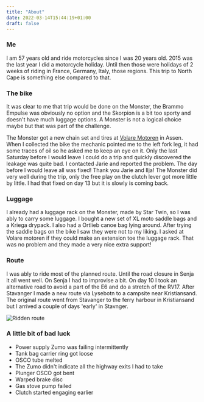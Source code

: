 ```yaml
---
title: "About"
date: 2022-03-14T15:44:19+01:00
draft: false
---
```

### Me
I am 57 years old and ride motorcycles since I was 20 years old.
2015 was the last year I did a motorcycle holiday. Until then those were holidays
of 2 weeks of riding in France, Germany, Italy, those regions.
This trip to North Cape is something else compared to that.

### The bike
It was clear to me that trip would be done on the Monster, the Brammo Empulse was obviously no option
and the Skorpion is a bit too sporty and doesn't have much luggage options. A Monster is not a logical
choice maybe but that was part of the challenge.

The Monster got a new chain set and tires at <a href="https://volaremotoren.nl/" target="_blank">
Volare Motoren</a> in Assen. When I collected the bike the mechanic pointed me to the left
fork leg, it had some traces of oil so he asked me to keep an eye on it.
Only the last Saturday before I would leave I could do a trip and quickly discovered the leakage was
quite bad. I contacted Jarie and reported the problem. The day before I would leave all was fixed!
Thank you Jarie and Ilja!
The Monster did very well during the trip, only the free play on the clutch lever got more little by little.
I had that fixed on day 13 but it is slowly is coming back.

### Luggage
I already had a luggage rack on the Monster, made by Star Twin, so I was ably to carry some luggage.
I bought a new set of XL moto saddle bags and a Kriega drypack. I also had a Ortlieb canoe bag lying
around. After trying the saddle bags on the bike I saw they were not to my liking. I asked at Volare motoren
if they could make an extension toe the luggage rack. That was no problem and they made a very nice
extra support!


### Route
I was ably to ride most of the planned route. Until the road closure in Senja it all went well. On Senja I had
to improvise a bit.
On day 10 I took an alternative road to avoid a part of the E6 and do a stretch of the RV17.
After Stavanger I made a new route via Lysebotn to a campsite near Kristiansand. The original route went
from Stavanger to the ferry harbour in Kristiansand but I arrived a couple of days 'early' in Stavnger.

![Ridden route](/images/kaart-all.jpg "Ridden route")

### A little bit of bad luck
- Power supply Zumo was failing intermittently
- Tank bag carrier ring got loose
- OSCO tube melted
- The Zumo didn't indicate all the highway exits I had to take
- Plunger OSCO got bent
- Warped brake disc
- Gas stove pump failed
- Clutch started engaging earlier

